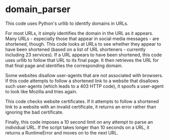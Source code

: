 # domain_parser

This code uses Python's urllib to identify domains in URLs. 

For most URLs, it simply identifies the domain in the URL as it appears.
Many URLs - especially those that appear in social media messages - are shortened, though. This code looks at URLs to see whether they appear to have been shortened (based on a list of URL shorteners - currently including 23 services). If a URL appears to have been shortened, this code uses urllib to follow that URL to its final page. It then retrieves the URL for that final page and identifies the corresponding domain.

Some websites disallow user-agents that are not associated with browsers. If this code attempts to follow a shortened link to a website that disallows such user-agents (which leads to a 403 HTTP code), it spoofs a user-agent to look like Mozilla and tries again.

This code checks website certificates. If it attempts to follow a shortened link to a website with an invalid certificate, it returns an error rather than ignoring the bad certificate.

Finally, this code imposes a 10 second limit on any attempt to parse an individual URL. If the script takes longer than 10 seconds on a URL, it returns a RuntimeError and moves on to the next URL.

